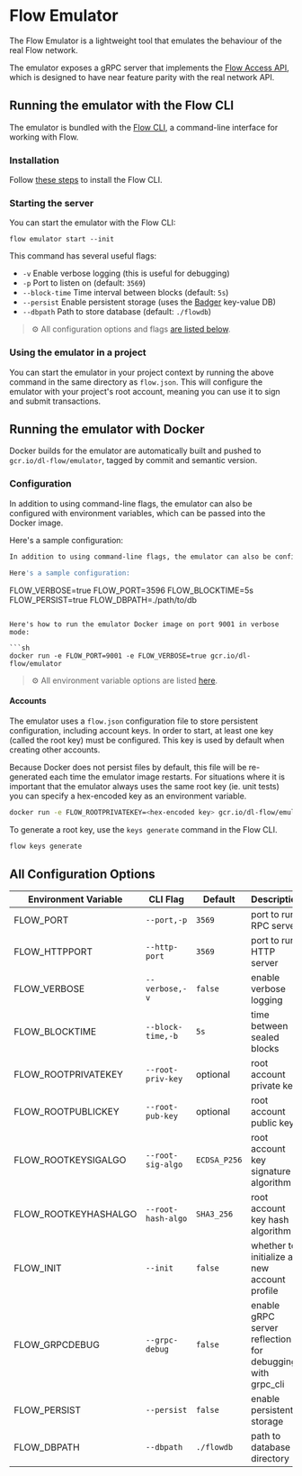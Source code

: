 # Flow Emulator

The Flow Emulator is a lightweight tool that emulates
the behaviour of the real Flow network.

The emulator exposes a gRPC server that implements the
[Flow Access API](access-api-spec.md), which is designed
to have near feature parity with the real network API.

## Running the emulator with the Flow CLI

The emulator is bundled with the [Flow CLI](cli.md),
a command-line interface for working with Flow.

### Installation

Follow [these steps](cli.md) to install the Flow CLI.

### Starting the server

You can start the emulator with the Flow CLI:

```shell script
flow emulator start --init
```

This command has several useful flags:

- `-v` Enable verbose logging (this is useful for debugging)
- `-p` Port to listen on (default: `3569`)
- `--block-time` Time interval between blocks (default: `5s`)
- `--persist` Enable persistent storage
  (uses the [Badger](https://github.com/dgraph-io/badger) key-value DB)
- `--dbpath` Path to store database (default: `./flowdb`)

> ⚙️ All configuration options and flags [are listed below](#all-configuration-options).

### Using the emulator in a project

You can start the emulator in your project context by running the above command
in the same directory as `flow.json`. This will configure the emulator with your
project's root account, meaning you can use it to sign and submit transactions.

## Running the emulator with Docker

Docker builds for the emulator are automatically built and pushed to
`gcr.io/dl-flow/emulator`, tagged by commit and semantic version.

### Configuration

In addition to using command-line flags, the emulator can also be configured
 with environment variables, which can be passed into the Docker image.

Here's a sample configuration:

```sh
In addition to using command-line flags, the emulator can also be configured with environment variables, which can be passed into the Docker image.

Here's a sample configuration:

```
FLOW_VERBOSE=true
FLOW_PORT=3596
FLOW_BLOCKTIME=5s
FLOW_PERSIST=true
FLOW_DBPATH=./path/to/db
```

Here's how to run the emulator Docker image on port 9001 in verbose mode:

```sh
docker run -e FLOW_PORT=9001 -e FLOW_VERBOSE=true gcr.io/dl-flow/emulator
```

> ⚙️ All environment variable options are listed [here](#all-configuration-options).

#### Accounts

The emulator uses a `flow.json` configuration file to store persistent
configuration, including account keys. In order to start, at least one
key (called the root key) must be configured. This key is used by default
when creating other accounts.

Because Docker does not persist files by default, this file will be
re-generated each time the emulator image restarts. For situations
where it is important that the emulator always uses the same root key (ie.
unit tests) you can specify a hex-encoded key as an environment variable.

```sh
docker run -e FLOW_ROOTPRIVATEKEY=<hex-encoded key> gcr.io/dl-flow/emulator
```

To generate a root key, use the `keys generate` command in the Flow CLI.

```sh
flow keys generate
```

## All Configuration Options

| Environment Variable | CLI Flag           | Default      | Description |
|----------------------|--------------------|--------------|-------------|
| FLOW_PORT            | `--port,-p`        | `3569`       | port to run RPC server |
| FLOW_HTTPPORT        | `--http-port`      | `3569`       | port to run HTTP server |
| FLOW_VERBOSE         | `--verbose,-v`     | `false`      | enable verbose logging |
| FLOW_BLOCKTIME       | `--block-time,-b`  | `5s`         | time between sealed blocks |
| FLOW_ROOTPRIVATEKEY  | `--root-priv-key`  | optional     | root account private key |
| FLOW_ROOTPUBLICKEY   | `--root-pub-key`   | optional     | root account public key |
| FLOW_ROOTKEYSIGALGO  | `--root-sig-algo`  | `ECDSA_P256` | root account key signature algorithm |
| FLOW_ROOTKEYHASHALGO | `--root-hash-algo` | `SHA3_256`   | root account key hash algorithm |
| FLOW_INIT            | `--init`           | `false`      | whether to initialize a new account profile |
| FLOW_GRPCDEBUG       | `--grpc-debug`     | `false`      | enable gRPC server reflection for debugging with grpc_cli |
| FLOW_PERSIST         | `--persist`        | `false`      | enable persistent storage |
| FLOW_DBPATH          | `--dbpath`         | `./flowdb`   | path to database directory |
